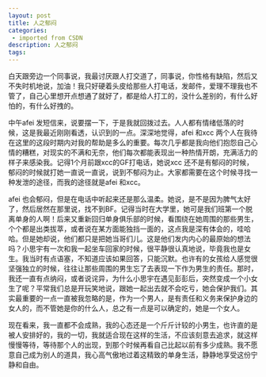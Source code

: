 ```yaml
---
layout: post
title: 人之郁闷
categories: 
 - imported from CSDN
description: 人之郁闷
tags: 
---
```


白天跟旁边一个同事说，我最讨厌跟人打交道了，同事说，你性格有缺陷，然后又不失时机地说，加油！我只好硬着头皮给那些人打电话，发邮件，爱理不理我也不管了，自己心里想开点想通了就好了，都是给人打工的，没什么差别的，有什么好怕的，有什么好拽的。

中午afei 发短信来，说要摆一下，于是我就回拨过去。人人都有情绪低落的时候，这是我最近刚刚看透，认识到的一点。深深地觉得，afei 和xcc 两个人在我待在这里的这段时期内对我的帮助是多么的重要。每次几乎都是我向他们抱怨自己心情的糟糕，对现实的不满和无奈，他们每次都能表现出一种热情开朗，充满活力的样子来感染我。记得1个月前跟xcc的GF打电话，她说xcc 还不是有郁闷的时候，郁闷的时候就打她一直说一直说，说到不郁闷为止。大家都需要在这个时候寻找一种发泄的途径，而我的途径就是afei 和xcc。

afei 也会郁闷，但是在电话中听起来还是那么温柔。她说，是不是因为脾气太好了，然后居然在那里说，找不到BF。记得当时在大学里，她可是我们班第一个脱离单身的人啊！后来又重新回归单身俱乐部的时候，看围绕在她周围的那些男生，个个都是出类拔萃，或者说在某方面能独挡一面的，这点我是深有体会的，哇哈哈。但是她却说，他们都只是把她当哥们儿。这是他们发内内心的最原始的想法吗？小思宇有一次和我一起坐车回家的时候，很平静很认真地说，毕竟我也是女生。我当时有点语塞，不知道应该如果回答，只能沉默。也许有的女孩给人感觉很坚强独立的时候，往往让那些周围的男生忘了去表现一下作为男生的责任。那时，我还一直有点纳闷，或者说诧异，为什么小思宇在遇见彭彭后，突然变成一个小女生了呢？平常我们总是开玩笑地说，跟她一起出去就不会吃亏，她会保护我们。其实最重要的一点一直被我忽略的是，作为一个男人，是有责任和义务来保护身边的女人的，而不管她是你的什么人，总之有一点是可以确定的，她是一个女人。

现在看来，我一直都不会成熟，我的心态还是一个斤斤计较的小男生，也许直的是被人安排好的，我的一切，我就适合现在这样的生活，不应该刻意去追求，就这样慢慢等待，等待那个人的出现，到那个时候再看自己比起以前有多少成熟。我不愿意自己成为别人的道具，我心高气傲地过着这精致的单身生活，静静地享受这份宁静和自由。
